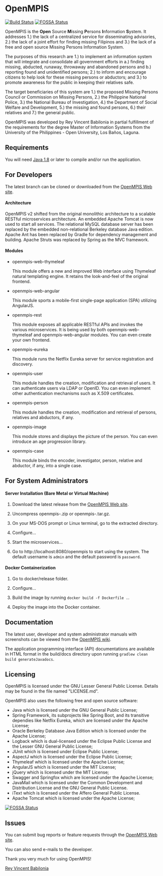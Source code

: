 # OpenMPIS

[![Build Status](https://travis-ci.org/rvbabilonia/openmpis.svg?branch=3.0)](https://travis-ci.org/rvbabilonia/openmpis)
[![FOSSA Status](https://app.fossa.io/api/projects/git%2Bgithub.com%2Frvbabilonia%2Fopenmpis.svg?type=shield)](https://app.fossa.io/projects/git%2Bgithub.com%2Frvbabilonia%2Fopenmpis?ref=badge_shield)

OpenMPIS is the **Open** Source **M**issing **P**ersons **I**nformation **S**ystem. 
It addresses 1.) the lack of a centralized service for disseminating advisories,
2.) the lack of a joint effort for finding missing Filipinos and 3.) the lack of a
free and open source Missing Persons Information System.

The purposes of this research are 1.) to implement an information system
that will integrate and consolidate all government efforts in a.) finding
missing, abducted, runaway, throwaway and abandoned persons and b.)
reporting found and unidentified persons; 2.) to inform and encourage
citizens to help look for these missing persons or abductors; and 3.) to
promote awareness for the public in keeping their relatives safe.

The target beneficiaries of this system are 1.) the proposed Missing Persons
Council or Commission on Missing Persons, 2.) the Philippine National Police,
3.) the National Bureau of Investigation, 4.) the Department of Social
Welfare and Development, 5.) the missing and found persons, 6.) their
relatives and 7.) the general public.

OpenMPIS was developed by Rey Vincent Babilonia in partial fulfillment of
the requirements for the degree Master of Information Systems from the
University of the Philippines - Open University, Los Baños, Laguna.

## Requirements

You will need [Java 1.8](http://www.oracle.com/technetwork/java/javase/downloads/index.html) or later to compile 
and/or run the application.

## For Developers

The latest branch can be cloned or downloaded from the [OpenMPIS Web site](https://github.com/rvbabilonia/openmpis).

#### Architecture

OpenMPIS v2 shifted from the original monolithic architecture to a scalable RESTful microservices architecture. An 
embedded Apache Tomcat is now used to start all services. The relational MySQL database server has been replaced by 
the embedded non-relational Berkeley database Java edition. Apache Ant has been replaced by Gradle for dependency 
management and building. Apache Struts was replaced by Spring as the MVC framework.



#### Modules

* openmpis-web-thymeleaf

    This module offers a new and improved Web interface using Thymeleaf natural templating engine. It retains the 
    look-and-feel of the original frontend.

* openmpis-web-angular

    This module sports a mobile-first single-page application (SPA) utilizing AngularJS.
    
* openmpis-rest

    This module exposes all applicable RESTful APIs and invokes the various microservices. It is being used by both 
    openmpis-web-thymeleaf and openmpis-web-angular modules. You can even create your own frontend.
            
* openmpis-eureka

    This module runs the Netflix Eureka server for service registration and discovery.
    
* openmpis-user

    This module handles the creation, modification and retrieval of users. It can authenticate users via LDAP or 
    OpenID. You can even implement other authentication mechanisms such as X.509 certificates.
    
* openmpis-person

    This module handles the creation, modification and retrieval of persons, relatives and abductors, if any.
    
* openmpis-image

    This module stores and displays the picture of the person. You can even introduce an age progression library.
    
* openmpis-case

    This module binds the encoder, investigator, person, relative and abductor, if any, into a single case.

## For System Administrators

#### Server Installation (Bare Metal or Virtual Machine)

1. Download the latest release from the [OpenMPIS Web site](https://github.com/rvbabilonia/openmpis/releases).

2. Uncompress openmpis-<version>.zip or openmpis-<version>.tar.gz.

3. On your MS-DOS prompt or Linux terminal, go to the extracted directory.

4. Configure...

5. Start the microservices...

6. Go to http://localhost:8080/openmpis to start using the system. The default username is `admin` and the default 
password is `password`.

#### Docker Containerization

1. Go to docker/release folder.

2. Configure...

3. Build the image by running `docker build -f Dockerfile .`.

4. Deploy the image into the Docker container.
    
## Documentation

The latest user, developer and system administrator manuals with screenshots can be viewed from the
[OpenMPIS wiki](https://github.com/rvbabilonia/openmpis/wiki).

The application programming interface (API) documentations are available in HTML format in the build/docs directory 
upon running `gradlew clean build generateJavadocs`.

## Licensing

OpenMPIS is licensed under the GNU Lesser General Public License. Details may be found in the file named "LICENSE.md".

OpenMPIS also uses the following free and open source software:
* Java which is licensed under the GNU General Public License;
* Spring Framework, its subprojects like Spring Boot, and its transitive dependies like Netflix Eureka, which are 
licensed under the Apache License;
* Oracle Berkeley Database Java Edition which is licensed under the Apache License;
* Logback which is dual-licensed under the Eclipse Public License and the Lesser GNU General Public License;
* JUnit which is licensed under Eclipse Public License;
* AspectJ which is licensed under the Eclipse Public License;
* Thymeleaf which is licensed under the Apache License;
* AngularJS which is licensed under the MIT License;
* jQuery which is licensed under the MIT License;
* Swagger and Springfox which are licensed under the Apache License;
* JavaMail which is licensed under the Common Development and Distribution License and the GNU General Public License.
* iText which is licensed under the Affero General Public License.
* Apache Tomcat which is licensed under the Apache License;


[![FOSSA Status](https://app.fossa.io/api/projects/git%2Bgithub.com%2Frvbabilonia%2Fopenmpis.svg?type=large)](https://app.fossa.io/projects/git%2Bgithub.com%2Frvbabilonia%2Fopenmpis?ref=badge_large)

## Issues

You can submit bug reports or feature requests through the [OpenMPIS Web site](https://github.com/rvbabilonia/openmpis/issues).

You can also send e-mails to the developer.



Thank you very much for using OpenMPIS!

[Rey Vincent Babilonia](mailto:rvbabilonia@gmail.com)

